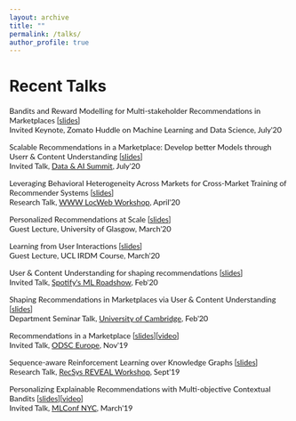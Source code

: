 ```yaml
---
layout: archive
title: ""
permalink: /talks/
author_profile: true
---
```



Recent Talks
======
<p style="font-family: 'Lato'">
Bandits and Reward Modelling for Multi-stakeholder Recommendations in Marketplaces [<a href="">slides</a>]<br>
Invited Keynote, Zomato Huddle on Machine Learning and Data Science, July'20
</p>

<p style="font-family: 'Lato'">
Scalable Recommendations in a Marketplace: Develop better Models through Userr & Content Understanding [<a href="">slides</a>]<br>
Invited Talk, <a href="https://www.sofasummits.com/data-and-ai">Data & AI Summit</a>, July'20
</p>

<p style="font-family: 'Lato'">
Leveraging Behavioral Heterogeneity Across Markets for Cross-Market Training of Recommender Systems [<a href="">slides</a>]<br>
Research Talk, <a href="https://dhere.de/locweb/locweb2020/">WWW LocWeb Workshop</a>, April'20
</p>

<p style="font-family: 'Lato'">
Personalized Recommendations at Scale [<a href="">slides</a>]<br>
Guest Lecture, University of Glasgow, March'20
</p>


<p style="font-family: 'Lato'">
Learning from User Interactions [<a href="">slides</a>]<br>
Guest Lecture, UCL IRDM Course, March'20
</p>

<p style="font-family: 'Lato'">
User & Content Understanding for shaping recommendations [<a href="">slides</a>]<br>
Invited Talk, <a href="https://spotifysmachinelearningroadsho.splashthat.com/">Spotify's ML Roadshow</a>, Feb'20
</p>

<p style="font-family: 'Lato'">
Shaping Recommendations in Marketplaces via User & Content Understanding [<a href="">slides</a>]<br>
Department Seminar Talk, <a href="http://talks.cam.ac.uk/talk/index/136126">University of Cambridge</a>, Feb'20
</p>

<p style="font-family: 'Lato'">
Recommendations in a Marketplace [<a href="">slides</a>][<a href="https://youtu.be/thTf7huflx4">video</a>]<br>
Invited Talk, <a href="https://odsc.com/speakers/multi-stakeholder-machine-learning-for-marketplaces/">ODSC Europe</a>, Nov'19
</p>

<p style="font-family: 'Lato'">
Sequence-aware Reinforcement Learning over Knowledge Graphs [<a href="">slides</a>]<br>
Research Talk, <a href="https://sites.google.com/view/reveal2019/home">RecSys REVEAL Workshop</a>, Sept'19
</p>

<p style="font-family: 'Lato'">
Personalizing Explainable Recommendations with Multi-objective Contextual Bandits [<a href="">slides</a>][<a href="https://youtu.be/KoMKgNeUX4k">video</a>]<br>
Invited Talk, <a href="https://mlconf.com/sessions/recommendations-in-a-marketplace-personalizing-explainable-recommendations-with-multi-objective-contextual-bandits/">MLConf NYC</a>, March'19
</p>

<p style="font-family: 'Lato'">
</p>